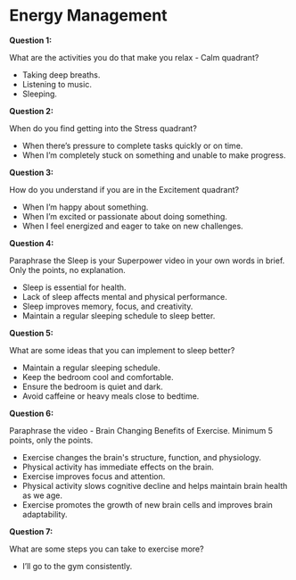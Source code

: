 # Energy Management

**Question 1:**

What are the activities you do that make you relax - Calm quadrant?


* Taking deep breaths.
* Listening to music.
* Sleeping.

**Question 2:**

When do you find getting into the Stress quadrant?

* When there’s pressure to complete tasks quickly or on time.
* When I’m completely stuck on something and unable to make progress.

**Question 3:**

How do you understand if you are in the Excitement quadrant?

* When I’m happy about something.
* When I’m excited or passionate about doing something.
* When I feel energized and eager to take on new challenges.

**Question 4:**

Paraphrase the Sleep is your Superpower video in your own words in brief. Only the points, no explanation.

* Sleep is essential for health.
* Lack of sleep affects mental and physical performance.
* Sleep improves memory, focus, and creativity.
* Maintain a regular sleeping schedule to sleep better.


**Question 5:**

What are some ideas that you can implement to sleep better?

* Maintain a regular sleeping schedule.
* Keep the bedroom cool and comfortable.
* Ensure the bedroom is quiet and dark.
* Avoid caffeine or heavy meals close to bedtime.

**Question 6:**

Paraphrase the video - Brain Changing Benefits of Exercise. Minimum 5 points, only the points.

* Exercise changes the brain's structure, function, and physiology.
* Physical activity has immediate effects on the brain.
* Exercise improves focus and attention.
* Physical activity slows cognitive decline and helps maintain brain health as we age.
* Exercise promotes the growth of new brain cells and improves brain adaptability.

**Question 7:**

What are some steps you can take to exercise more?

* I’ll go to the gym consistently.

